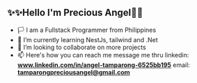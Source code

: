 ## ✨✨Hello I'm **Precious Angel**👊🏼

- 🏳️ I am a Fullstack Programmer from Philippines
- 🌱 I’m currently learning NestJs, tailwind and .Net
- 💞️ I’m looking to collaborate on more projects
- 📫 Here's how you can reach me 
message me thru linkedin: **www.linkedin.com/in/angel-tamparong-6525bb195**
email: **tamparongpreciousangel@gmail.com**

<!---
PATamparong/PATamparong is a ✨ special ✨ repository because its `README.md` (this file) appears on your GitHub profile.
You can click the Preview link to take a look at your changes.
--->
